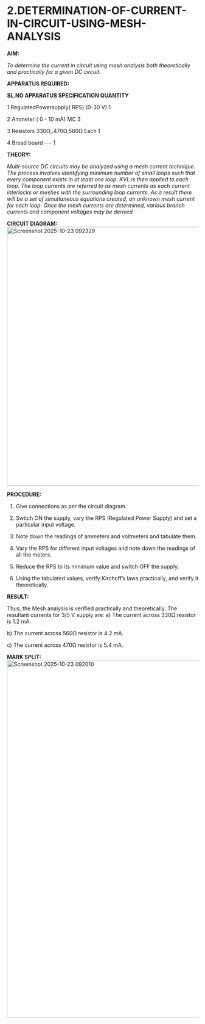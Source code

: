# 2.DETERMINATION-OF-CURRENT-IN-CIRCUIT-USING-MESH-ANALYSIS

**AIM:**

*To determine the current in circuit using mesh analysis both theoretically and practically for a given DC circuit.*

**APPARATUS REQUIRED:**

**SL.NO	APPARATUS	            SPECIFICATION	QUANTITY**

  1   RegulatedPowersupply( RPS)   (0-30 V)        1
	
  2    Ammeter	              ( 0 - 10 mA) MC	   3
	
  3   Resistors         	330Ω,.470Ω,560Ω	    Each 1
	
  4   Bread board	               ---	           1

**THEORY:**

*Multi-source DC circuits may be analyzed using a mesh current technique. The process involves identifying minimum number of small loops such that every component exists in at least one loop. KVL is then applied to each loop. The loop currents are referred to as mesh currents as each current interlocks or meshes with the surrounding loop currents. As a result there will be a set of simultaneous equations created, an unknown mesh current for each loop. Once the mesh currents are determined, various branch currents and component voltages may be derived*

**CIRCUIT DIAGRAM:**
<img width="1186" height="679" alt="Screenshot 2025-10-23 092329" src="https://github.com/user-attachments/assets/b2a934e8-0378-4096-90df-97651bee4258" />



**PROCEDURE:** 

1.	Give connections as per the circuit diagram.

2.	Switch ON the supply, vary the RPS (Regulated Power Supply) and set a particular input voltage.

3.	Note down the readings of ammeters and voltmeters and tabulate them.

4.	Vary the RPS for different input voltages and note down the readings of all the meters.

5.	Reduce the RPS to its minimum value and switch OFF the supply.

6.	Using the tabulated values, verify Kirchoff’s laws practically, and verify it theoretically.

   **RESULT:**

Thus, the Mesh analysis is verified practically and theoretically. The resultant currents for 	3/5	V supply are:
a)	The current across 330Ω resistor is	 1.2 mA.

b)	The current across 560Ω resistor is	 4.2 mA.

c)	The current across 470Ω resistor is  5.4 mA.


**MARK SPLIT:**
<img width="1180" height="937" alt="Screenshot 2025-10-23 092010" src="https://github.com/user-attachments/assets/b926b8fa-fc5d-4d20-b96c-ae2bdbbb9e4e" />



